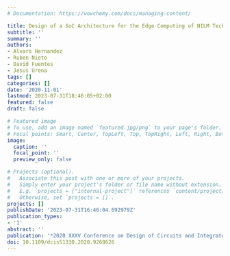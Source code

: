 ```yaml
---
# Documentation: https://wowchemy.com/docs/managing-content/

title: Design of a SoC Architecture for the Edge Computing of NILM Techniques
subtitle: ''
summary: ''
authors:
- Alvaro Hernandez
- Ruben Nieto
- David Fuentes
- Jesus Urena
tags: []
categories: []
date: '2020-11-01'
lastmod: 2023-07-31T18:46:05+02:00
featured: false
draft: false

# Featured image
# To use, add an image named `featured.jpg/png` to your page's folder.
# Focal points: Smart, Center, TopLeft, Top, TopRight, Left, Right, BottomLeft, Bottom, BottomRight.
image:
  caption: ''
  focal_point: ''
  preview_only: false

# Projects (optional).
#   Associate this post with one or more of your projects.
#   Simply enter your project's folder or file name without extension.
#   E.g. `projects = ["internal-project"]` references `content/project/deep-learning/index.md`.
#   Otherwise, set `projects = []`.
projects: []
publishDate: '2023-07-31T16:46:04.692979Z'
publication_types:
- '1'
abstract: ''
publication: '*2020 XXXV Conference on Design of Circuits and Integrated Systems (DCIS)*'
doi: 10.1109/dcis51330.2020.9268626
---
```

